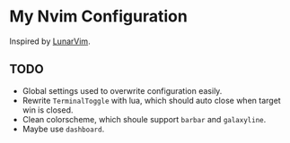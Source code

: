 # My Nvim Configuration
Inspired by [LunarVim](https://github.com/ChristianChiarulli/LunarVim).

## TODO
- Global settings used to overwrite configuration easily.
- Rewrite `TerminalToggle` with lua, which should auto close when target win is closed.
- Clean colorscheme, which shoule support `barbar` and `galaxyline`.
- Maybe use `dashboard`.